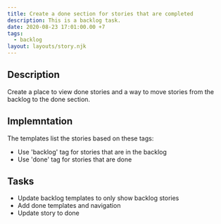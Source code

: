 ```yaml
---
title: Create a done section for stories that are completed
description: This is a backlog task.
date: 2020-08-23 17:01:00.00 +7
tags:
  - backlog
layout: layouts/story.njk
---
```

## Description

Create a place to view done stories and a way to move stories from the backlog to the done section.

## Implemntation

The templates list the stories based on these tags:

- Use 'backlog' tag for stories that are in the backlog
- Use 'done' tag for stories that are done

## Tasks

- Update backlog templates to only show backlog stories
- Add done templates and navigation
- Update story to done


